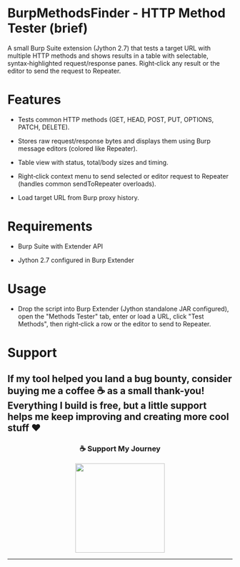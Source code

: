 # BurpMethodsFinder - HTTP Method Tester (brief)

A small Burp Suite extension (Jython 2.7) that tests a target URL with multiple HTTP methods and shows results in a table with selectable, syntax‑highlighted request/response panes. Right‑click any result or the editor to send the request to Repeater.

# Features

- Tests common HTTP methods (GET, HEAD, POST, PUT, OPTIONS, PATCH, DELETE).

- Stores raw request/response bytes and displays them using Burp message editors (colored like Repeater).

- Table view with status, total/body sizes and timing.

- Right‑click context menu to send selected or editor request to Repeater (handles common sendToRepeater overloads).

- Load target URL from Burp proxy history.

# Requirements

- Burp Suite with Extender API

- Jython 2.7 configured in Burp Extender

# Usage

- Drop the script into Burp Extender (Jython standalone JAR configured), open the "Methods Tester" tab, enter or load a URL, click "Test Methods", then right‑click a row or the editor to send to Repeater.

# Support
If my tool helped you land a bug bounty, consider buying me a coffee ☕️ as a small thank-you! Everything I build is free, but a little support helps me keep improving and creating more cool stuff ❤️
---

<div align="center">
  <h3>☕ Support My Journey</h3>
</div>


<div align="center">
  <a href="https://www.buymeacoffee.com/tobiasguta">
    <img src="https://cdn.buymeacoffee.com/buttons/v2/default-yellow.png" width="200" />
  </a>
</div>

---
